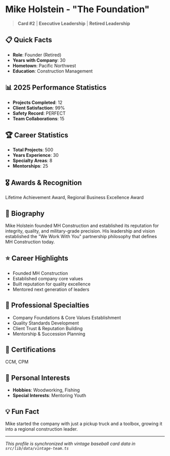# Mike Holstein - "The Foundation"

> **Card #2** | **Executive Leadership** | **Retired Leadership**

## 📋 Quick Facts

- **Role**: Founder (Retired)
- **Years with Company**: 30
- **Hometown**: Pacific Northwest
- **Education**: Construction Management

## 📊 2025 Performance Statistics

- **Projects Completed**: 12
- **Client Satisfaction**: 99%
- **Safety Record**: PERFECT
- **Team Collaborations**: 15

## 🏆 Career Statistics

- **Total Projects**: 500
- **Years Experience**: 30
- **Specialty Areas**: 8
- **Mentorships**: 25

## 🎖️ Awards & Recognition

Lifetime Achievement Award, Regional Business Excellence Award

## 👤 Biography

Mike Holstein founded MH Construction and established its reputation for integrity, quality, and
military-grade precision. His leadership and vision established the "We Work With You" partnership
philosophy that defines MH Construction today.

## ⭐ Career Highlights

- Founded MH Construction
- Established company core values
- Built reputation for quality excellence
- Mentored next generation of leaders

## 🔧 Professional Specialties

- Company Foundations & Core Values Establishment
- Quality Standards Development
- Client Trust & Reputation Building
- Mentorship & Succession Planning

## 📜 Certifications

CCM, CPM

## 🎯 Personal Interests

- **Hobbies**: Woodworking, Fishing
- **Special Interests**: Mentoring Youth

## 💡 Fun Fact

Mike started the company with just a pickup truck and a toolbox, growing it into a regional
construction leader.

---

_This profile is synchronized with vintage baseball card data in `src/lib/data/vintage-team.ts`_
